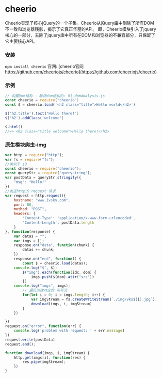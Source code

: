 # cheerio #
Cheerio实现了核心jQuery的一个子集。Cheerio从jQuery库中删除了所有DOM不一致和浏览器残骸，揭示了它真正华丽的API。
即，Cheerio模块引入了jquery核心的一部分，去除了jquery库中所有在DOM和浏览器的不兼容部分，只保留了它主要核心API。

### 安装
`npm install cheerio`
官网: [cheerio官网 https://github.com/cheeriojs/cheerio](https://github.com/cheeriojs/cheerio)

### 示例
```js
// 构建Dom结构 - 解析dom结构的: 01_domAnalysis.js
const cheerio = require('cheerio')
const $ = cheerio.load('<h2 class="title">Hello world</h2>')

$('h2.title').text('Hello there!')
$('h2').addClass('welcome')

$.html()
//=> <h2 class="title welcome">Hello there!</h2>
```

### 原生模块爬虫-img
```js
var http = require("http");
var fs = require("fs");
//类似于 jQ
const cheerio = require("cheerio");
const queryStr = require("querystring");
var postData = queryStr.stringify({
	"msg": "Hello!"
})
//发送http的 request 请求
var request = http.request({
	hostname: "www.ivsky.com",
	port: 80,
	method: "POST",
	headers: {
		'Content-Type': 'application/x-www-form-urlencoded',
		'Content-Length': postData.length
	}
}, function(response) {
	var datas = "";
	var imgs = [];
	response.on("data", function(chunk) {
		datas += chunk;
	})
	response.on("end", function() {
		const $ = cheerio.load(datas);
    console.log("$", $);
		$("img").each(function(idx, dom) {
			imgs.push($(dom).attr("src"))
		})
    console.log("imgs", imgs);
		// 遍历创建对应的 可写流
		for(let i = 0; i < imgs.length; i++) {
			var imgStream = fs.createWriteStream(`./img/vks${i}.jpg`);
			download(imgs, i, imgStream)
		}
	})

})
request.on("error", function(err) {
	console.log('problem with request: ' + err.message)
})
request.write(postData)
request.end();

function download(imgs, i, imgStream) {
	http.get(imgs[i], function(res) {
		res.pipe(imgStream);
	})
}
```
